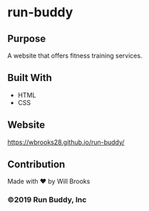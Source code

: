 # run-buddy

## Purpose
A website that offers fitness training services.

## Built With
* HTML
* CSS

## Website
https://wbrooks28.github.io/run-buddy/

## Contribution
Made with ❤️ by Will Brooks


### ©️2019 Run Buddy, Inc 
